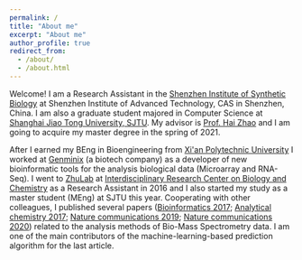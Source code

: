 ```yaml
---
permalink: /
title: "About me"
excerpt: "About me"
author_profile: true
redirect_from: 
  - /about/
  - /about.html
---
```


Welcome! I am a Research Assistant in the [Shenzhen Institute of Synthetic Biology](http://isynbio.siat.ac.cn/) at Shenzhen Institute of Advanced Technology, CAS in Shenzhen, China. 
I am also a graduate student majored in Computer Science at [Shanghai Jiao Tong University, SJTU](https://www.sjtu.edu.cn/). My advisor is [Prof. Hai Zhao](http://bcmi.sjtu.edu.cn/~zhaohai/index.html) and I am going to acquire my master degree in the spring of 2021. 

After I earned my BEng in Bioengineering from [Xi'an Polytechnic University](https://www.xpu.edu.cn/) 
I worked at [Genminix](http://www.gminix.com/) (a biotech company) as a developer of new bioinformatic tools for the analysis biological data (Microarray and RNA-Seq). 
I went to [ZhuLab](http://www.zhulab.cn) at [Interdisciplinary Research Center on Biology and Chemistry](http://ircbc.ac.cn/) as a Research Assistant in 2016 and I also started my study as a master student (MEng) at SJTU this year. 
Cooperating with other colleagues, 
I published several papers ([Bioinformatics 2017](https://academic.oup.com/bioinformatics/article/33/14/2235/3066291);
                             [Analytical chemistry 2017](https://pubs.acs.org/doi/abs/10.1021/acs.analchem.7b02625);
                             [Nature communications 2019](https://www.nature.com/articles/s41467-019-09550-x);
                             [Nature communications 2020](https://www.nature.com/articles/s41467-020-18171-8)) related to the analysis methods of Bio-Mass Spectrometry data.
I am one of the main contributors of the machine-learning-based prediction algorithm for the last article.
